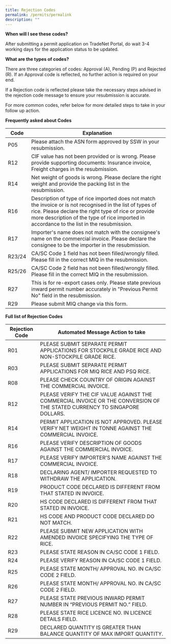 ```yaml
---
title: Rejection Codes
permalink: /permits/permalink
description: ""
---
```

**When will I see these codes?**

After submitting a permit application on TradeNet Portal, do wait 3-4 working days for the application status to be updated. 

**What are the types of codes?**

There are three categories of codes: Approval (A), Pending (P) and Rejected (R). If an Approval code is reflected, no further action is required on your end. 

If a Rejection code is reflected please take the necessary steps advised in the rejection code message to ensure your resubmission is accurate. 

For more common codes, refer below for more detailed steps to take in your follow up action. 

**Frequently asked about Codes**

| Code | Explanation |
| -------- | -------- |
| P05  | Please attach the ASN form approved by SSW in your resubmission.  |
| R12     | CIF value has not been provided or is wrong. Please provide supporting documents: Insurance invoice, Freight charges in the resubmission.    |
| R14     | Net weight of goods is wrong. Please declare the right weight and provide the packing list in the resubmission.   | 
| R16     | Description of type of rice imported does not match the invoice or is not recognised in the list of types of rice. Please declare the right type of rice or provide more description of the type of rice imported in accordance to the list in the resubmission. | Text     |
| R17     | Importer's name does not match with the consignee's name on the commercial invoice. Please declare the consignee to be the importer in the resubmission. |
| R23/24   | CA/SC Code 1 field has not been filled/wrongly filled. Please fill in the correct MIQ in the resubmission.   | Text     |
| R25/26     | CA/SC Code 2 field has not been filled/wrongly filled. Please fill in the correct MIQ in the resubmission. |
| R27     | This is for re-export cases only. Please  state previous inward permit number accurately in "Previous Permit No" field in the resubmission. | 
| R29   | Please submit MIQ change via this form.     |

**Full list of Rejection Codes**

| Rejection Code | Automated Message Action to take | 
| -------- | -------- | 
| R01     | PLEASE SUBMIT SEPARATE PERMIT APPLICATIONS FOR STOCKPILE GRADE RICE AND NON-STOCKPILE GRADE RICE.   
| R03     | PLEASE SUBMIT SEPARATE PERMIT APPLICATIONS FOR MIQ RICE AND PSQ RICE.    
| R08     |  PLEASE CHECK COUNTRY OF ORIGIN AGAINST THE COMMERCIAL INVOICE.     
| R12     | PLEASE VERIFY THE CIF VALUE AGAINST THE COMMERCIAL INVOICE OR THE CONVERSION OF THE STATED CURRENCY TO SINGAPORE DOLLARS.     
| R14     | PERMIT APPLICATION IS NOT APPROVED. PLEASE VERIFY NET WEIGHT IN TONNE AGAINST THE COMMERCIAL INVOICE.      
| R16     | PLEASE VERIFY DESCRIPTION OF GOODS AGAINST THE COMMERCIAL INVOICE.     
| R17     | PLEASE VERIFY IMPORTER'S NAME AGAINST THE COMMERCIAL INVOICE.     
| R18     | DECLARING AGENT/ IMPORTER REQUESTED TO WITHDRAW THE APPLICATION.    
| R19     | PRODUCT CODE DECLARED IS DIFFERENT FROM THAT STATED IN INVOICE.     
| R20    |  HS CODE DECLARED IS DIFFERENT FROM THAT STATED IN INVOICE.     
| R21    | HS CODE AND PRODUCT CODE DECLARED DO NOT MATCH.     
| R22     | PLEASE SUBMIT NEW APPLICATION WITH AMENDED INVOICE SPECIFYING THE TYPE OF RICE.   
| R23     | PLEASE STATE REASON IN CA/SC CODE 1 FIELD.     
| R24     | PLEASE VERIFY REASON IN CA/SC CODE 1 FIELD.    
| R25     | PLEASE STATE MONTH/ APPROVAL NO. IN CA/SC CODE 2 FIELD.     
| R26     | PLEASE STATE MONTH/ APPROVAL NO. IN CA/SC CODE 2 FIELD.     
| R27     | PLEASE STATE PREVIOUS INWARD PERMIT NUMBER IN “PREVIOUS PERMIT NO.” FIELD. 
| R28    | PLEASE STATE RICE LICENCE NO. IN LICENCE DETAILS FIELD.     
| R29     | DECLARED QUANTITY IS GREATER THAN BALANCE QUANTITY OF MAX IMPORT QUANTITY.